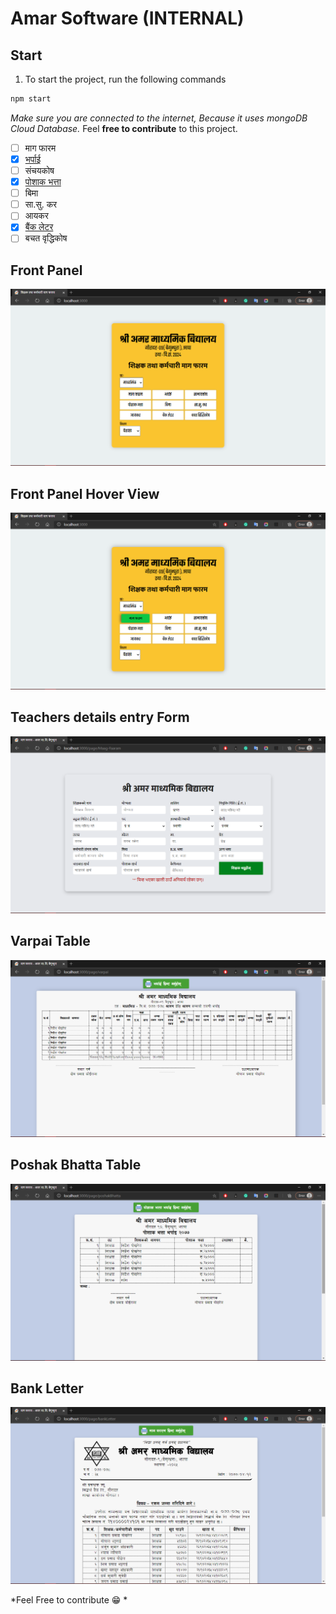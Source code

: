 # Amar Software (INTERNAL)

## Start
1. To start the project, run the following commands
```JavaScript
npm start
```
*Make sure you are connected to the internet, Because it uses mongoDB Cloud Database.* Feel **free to contribute** to this project.
  - [ ] माग फारम
  - [x] [भर्पाई](#varpai-table)
  - [ ] संचयकोष
  - [x] [पोशाक भत्ता](#poshak-bhatta-table)
  - [ ] बिमा
  - [ ] सा.सु. कर
  - [ ] आयकर
  - [x] [बैंक लेटर](#bank-letter)
  - [ ] बचत वृद्धिकोष
## Front Panel
 ![Front Panel](./screenshots/1.png)
 ## Front Panel Hover View
 ![Front Panel Hover View](./screenshots/2.png)
 ## Teachers details entry Form
 ![Teachers details entry form](./screenshots/3.png)
 ## Varpai Table
 ![Varpai Table](./screenshots/4.png)
 ## Poshak Bhatta Table
 ![Poshak Bhatta Table](./screenshots/5.png)
 ## Bank Letter
 ![Bank Letter](./screenshots/6.png)

 *Feel Free to contribute 😁 *